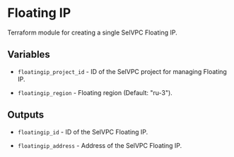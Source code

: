 # Floating IP

Terraform module for creating a single SelVPC Floating IP.

## Variables

  * `floatingip_project_id` - ID of the SelVPC project for managing Floating IP.

  * `floatingip_region` - Floating region (Default: "ru-3").

## Outputs

  * `floatingip_id` - ID of the SelVPC Floating IP.

  * `floatingip_address` - Address of the SelVPC Floating IP.